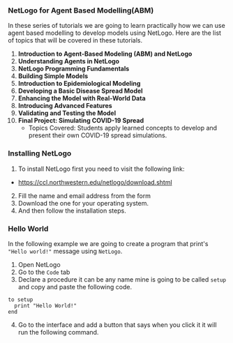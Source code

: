### NetLogo for Agent Based Modelling(ABM)

In these series of tutorials we are going to learn practically how we can use agent based modelling to develop models using NetLogo. Here are the list of topics that will be covered in these tutorials.

1. **Introduction to Agent-Based Modeling (ABM) and NetLogo**
2. **Understanding Agents in NetLogo**
3. **NetLogo Programming Fundamentals**
4. **Building Simple Models**
5. **Introduction to Epidemiological Modeling**
6. **Developing a Basic Disease Spread Model**
7. **Enhancing the Model with Real-World Data**
8. **Introducing Advanced Features**
9. **Validating and Testing the Model**
10. **Final Project: Simulating COVID-19 Spread**
    - Topics Covered: Students apply learned concepts to develop and present their own COVID-19 spread simulations.

### Installing NetLogo

1. To install NetLogo first you need to visit the following link:

- https://ccl.northwestern.edu/netlogo/download.shtml

2. Fill the name and email address from the form
3. Download the one for your operating system.
4. And then follow the installation steps.

### Hello World

In the following example we are going to create a program that print's `"Hello world!"` message using `NetLogo`.

1. Open NetLogo
2. Go to the `Code` tab
3. Declare a procedure it can be any name mine is going to be called `setup` and copy and paste the following code.

```shell
to setup
  print "Hello World!"
end
```

4. Go to the interface and add a button that says when you click it it will run the following command.
